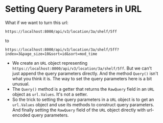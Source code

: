 # Setting Query Parameters in URL

What if we want to turn this url:

`https://localhost:8000/api/v3/location/3a/shelf/5ff`

to

`https://localhost:8000/api/v3/location/3a/shelf/5ff?index=3&page_size=10&sort=id&sort=mod_time`

* We create an `URL` object representing `https://localhost:8000/api/v3/location/3a/shelf/5ff`. But we can't just append the query parameters directly. And the method `Query()` isn't what you think it is. The way to set the query parameters here is a bit unusual.
* The `Query()` method is a getter that returns the `RawQuery` field in an `URL` object as `url.Values`. It's not a setter.
* So the trick to setting the query parameters in a `URL` object is to get an `url.Values` object and use its methods to construct query parameters. And finally setting the `RawQuery` field of the `URL` object directly with url-encoded query parameters.

